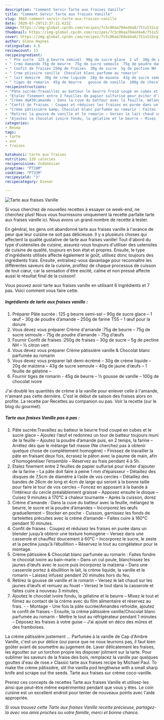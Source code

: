 ```yaml
---
description: "Comment Servir Tarte aux fraises Vanille"
title: "Comment Servir Tarte aux fraises Vanille"
slug: 3665-comment-servir-tarte-aux-fraises-vanille
date: 2020-07-29T13:37:11.623Z
image: https://img-global.cpcdn.com/recipes/7c5c06aa784ed4a8/751x532cq70/tarte-aux-fraises-vanille-photo-principale-de-la-recette.jpg
thumbnail: https://img-global.cpcdn.com/recipes/7c5c06aa784ed4a8/751x532cq70/tarte-aux-fraises-vanille-photo-principale-de-la-recette.jpg
cover: https://img-global.cpcdn.com/recipes/7c5c06aa784ed4a8/751x532cq70/tarte-aux-fraises-vanille-photo-principale-de-la-recette.jpg
author: Glenn Haynes
ratingvalue: 4.6
reviewcount: 13
recipeingredient:
- " Pte sucre  125 g beurre semisel  90g de sucre glace  1 uf  30g de poudre damande  250g de farine T55  1 uf pour la dorure"
- " Crme damande 75g de beurre  75g de sucre semoule  75g de poudre damande  75g dufs"
- " Confit de fraises 250g de fraises  30g de sucre  5g de pectine NH   citron vert"
- " Crme ptissire vanille  Chocolat blanc parfume au romarin"
- " lait demicrm  30g de crme liquide  20g de mazena  43g de sucre semoule  40g de jaune dufs  1 feuille de glatine "
- " tiges de romarin  45g de beurre   gousse de vanille  100g de chocolat ivoire"
recipeinstructions:
- "Pâte sucrée:Travaillez au batteur le beurre froid coupé en cubes et le sucre glace – Ajoutez l’œuf et redonnez un tour de batteur toujours muni de la feuille – Ajoutez la poudre d’amande puis, en 2 temps, la farine – Arrêtez dès que le mélange fait masse (Ne cherchez pas à obtenir quelque chose de complétement homogène) – Finissez de travailler la pâte en fraisant deux fois, écrasez le pâton avec la paume de main, afin d’homogénéiser l’ensemble – Réservez au frais pendant 4 à 5h."
- "Etalez finement entre 2 feuilles de papier sulfurisé pour éviter d’ajouter de la farine – La pâte doit faire à peine 1 mm d’épaisseur – Détaillez des disques de 7,5cm de diamètre à l’aide de vos cercles – Détaillez des bandes de 26cm de long et 4cm de large qui seront à la bonne taille pour faire le tour de vos cercles – Foncez en apposant à la bande à l’intérieur du cercle préalablement graissé – Apposez ensuite le disque – Cuisez 9 minutes à 170°C à chaleur tournante – Après la cuisson, dorez"
- "Crème d&#39;amande : Dans la cuve du batteur avec la feuille, mélangez le beurre, le sucre et la poudre d’amandes – Incorporez les œufs graduellement – Stocker en poche - Cuisson, garnissez les fonds de tartelettes précuites avec la crème d’amande – Faites cuire à 160°C pendant 10 minutes."
- "Confit de fraises : Coupez et réduisez les fraises en purée dans un blender jusqu’à obtenir une texture homogène – Versez dans une casserole et chauffez doucement à 60°C – Incorporez le sucre, le zeste et la pectine jusqu’à l’ébullition – Réservez le tout au congélateur pour le montage."
- "Crème pâtissière &amp; Chocolat blanc parfumée au romarin : Faites fondre le chocolat ivoire au bain-marie – Dans un cul poule, blanchissez les jaunes d’œufs avec le sucre puis incorporez la maïzena – Dans une casserole portez à ébullition le lait, la crème liquide, la vanille et le romarin – Laissez infusez pendant 20 minutes hors du feu,"
- "Retirez la gousse de vanille et le romarin – Versez le lait chaud sur les jaunes d’œufs et remuez au fouet – Versez le tout dans la casserole et faites cuire à nouveau 3 minutes,"
- "Ajoutez le chocolat ivoire fondu, la gélatine et le beurre – Mixez le tout et filmez au contact de la crème avec du film alimentaire et réservez au frais.  Montage Une fois la pâte sucrée/Amandes refroidie, ajoutez le confit de fraises – Ensuite, la crème pâtissière vanille/Chocolat blanc parfumée au romarin - Mettre le tout au réfrigérateur pendant 1 minutes – Déposez les fraises à votre guise – J’ai ajouté en déco des mûres et des framboises."
categories:
- Resep
tags:
- tarte
- aux
- fraises

katakunci: tarte aux fraises 
nutrition: 120 calories
recipecuisine: Indonesian
preptime: "PT28M"
cooktime: "PT33M"
recipeyield: "3"
recipecategory: Dinner

---
```



![Tarte aux fraises Vanille](https://img-global.cpcdn.com/recipes/7c5c06aa784ed4a8/751x532cq70/tarte-aux-fraises-vanille-photo-principale-de-la-recette.jpg)

Si vous cherchez de nouvelles recettes à essayer ce week-end, ne cherchez plus! Nous vous fournissons uniquement la recette parfaite tarte aux fraises vanille ici. Nous avons un grand nombre de recette à tester.

En général, les gens ont abandonné tarte aux fraises vanille à l'avance de peur que leur cuisine ne soit pas délicieuse. Il y a plusieurs choses qui affectent la qualité gustative de tarte aux fraises vanille! Tout d'abord du type d'ustensiles de cuisine, assurez-vous toujours d'utiliser des ustensiles de cuisine de qualité, toujours en bon état et propres. Ensuite, le type d'ingrédients utilisés affecte également le goût, utilisez donc toujours des ingrédients frais. Ensuite, entraînez-vous davantage pour reconnaître les différentes saveurs de la cuisine, profitez de chaque processus de cuisson de tout cœur, car la sensation d'être excité, calme et non pressé affecte aussi le résultat final de la cuisson!

<!--inarticleads1-->

Vous pouvez avoir tarte aux fraises vanille en utilisant 6 Ingrédients et 7 pas. Voici comment vous faire cette.

##### Ingrédients de tarte aux fraises vanille :

1. Préparer  Pâte sucrée : 125 g beurre semi-sel – 90g de sucre glace – 1 œuf – 30g de poudre d’amande – 250g de farine T55 – 1 œuf pour la dorure
1. Vous devez vous préparer  Crème d&#39;amande :75g de beurre – 75g de sucre semoule – 75g de poudre d’amande – 75g d’œufs
1. Fournir  Confit de fraises :250g de fraises – 30g de sucre – 5g de pectine NH – ½ citron vert
1. Vous devez vous préparer  Crème pâtissière vanille &amp; Chocolat blanc parfumée au romarin
1. Vous devez vous préparer  lait demi-écrémé – 30g de crème liquide – 20g de maïzena – 43g de sucre semoule – 40g de jaune d’œufs – 1 feuille de gélatine –
1. Fournir  tiges de romarin - 45g de beurre – ½ gousse de vanille – 100g de chocolat ivoire


J&#39;ai doublé les quantités de crème à la vanille pour enlever celle à l&#39;amande, n&#39;aimant pas cette dernière. C&#39;est le début de saison des fraises alors on profite. La recette par Recettes au companion ou pas. Voir la recette (sur le blog du gourmet). 

<!--inarticleads2-->

##### Tarte aux fraises Vanille pas à pas :

1. Pâte sucrée:Travaillez au batteur le beurre froid coupé en cubes et le sucre glace – Ajoutez l’œuf et redonnez un tour de batteur toujours muni de la feuille – Ajoutez la poudre d’amande puis, en 2 temps, la farine – Arrêtez dès que le mélange fait masse (Ne cherchez pas à obtenir quelque chose de complétement homogène) – Finissez de travailler la pâte en fraisant deux fois, écrasez le pâton avec la paume de main, afin d’homogénéiser l’ensemble – Réservez au frais pendant 4 à 5h.
1. Etalez finement entre 2 feuilles de papier sulfurisé pour éviter d’ajouter de la farine – La pâte doit faire à peine 1 mm d’épaisseur – Détaillez des disques de 7,5cm de diamètre à l’aide de vos cercles – Détaillez des bandes de 26cm de long et 4cm de large qui seront à la bonne taille pour faire le tour de vos cercles – Foncez en apposant à la bande à l’intérieur du cercle préalablement graissé – Apposez ensuite le disque – Cuisez 9 minutes à 170°C à chaleur tournante – Après la cuisson, dorez
1. Crème d&#39;amande : Dans la cuve du batteur avec la feuille, mélangez le beurre, le sucre et la poudre d’amandes – Incorporez les œufs graduellement – Stocker en poche - Cuisson, garnissez les fonds de tartelettes précuites avec la crème d’amande – Faites cuire à 160°C pendant 10 minutes.
1. Confit de fraises : Coupez et réduisez les fraises en purée dans un blender jusqu’à obtenir une texture homogène – Versez dans une casserole et chauffez doucement à 60°C – Incorporez le sucre, le zeste et la pectine jusqu’à l’ébullition – Réservez le tout au congélateur pour le montage.
1. Crème pâtissière &amp; Chocolat blanc parfumée au romarin : Faites fondre le chocolat ivoire au bain-marie – Dans un cul poule, blanchissez les jaunes d’œufs avec le sucre puis incorporez la maïzena – Dans une casserole portez à ébullition le lait, la crème liquide, la vanille et le romarin – Laissez infusez pendant 20 minutes hors du feu,
1. Retirez la gousse de vanille et le romarin – Versez le lait chaud sur les jaunes d’œufs et remuez au fouet – Versez le tout dans la casserole et faites cuire à nouveau 3 minutes,
1. Ajoutez le chocolat ivoire fondu, la gélatine et le beurre – Mixez le tout et filmez au contact de la crème avec du film alimentaire et réservez au frais. -  - Montage - Une fois la pâte sucrée/Amandes refroidie, ajoutez le confit de fraises – Ensuite, la crème pâtissière vanille/Chocolat blanc parfumée au romarin - Mettre le tout au réfrigérateur pendant 1 minutes – Déposez les fraises à votre guise – J’ai ajouté en déco des mûres et des framboises.


La crème pâtissière justement … Parfumée à la vanille de Cap d&#39;Ambre Vanille, c&#39;est un pur délice (oui parce que ne nous leurrons pas, il faut bien goûter avant de soumettre au jugement de. Laver délicatement les fraises, les égoutter sur un torchon propre les disposer joliment sur la tarte. Pour sublimer les saveurs de la fraise des bois, remplacez la vanille par quelques gouttes d&#39;eau de rose.» Classic tarte aux fraises recipe by Michael Paul. To make the crème pâtissière, slit the vanilla pod lengthwise with a small sharp knife and scrape out the seeds. Tarte aux fraises sur crème coco-vanille. 

<!--inarticleads1-->

<p>
Prenez ces concepts de recettes Tarte aux fraises Vanille et utilisez-les ainsi que peut-être même expérimentez pendant que vous y êtes. Le coin cuisine est un excellent endroit pour tenter de nouveaux points avec l'aide appropriée.
</p>

<p>
<i>Si vous trouvez cette Tarte aux fraises Vanille recette précieuse, partagez-la avec vos amis proches ou votre famille, merci et bonne chance.</i>
</p>
